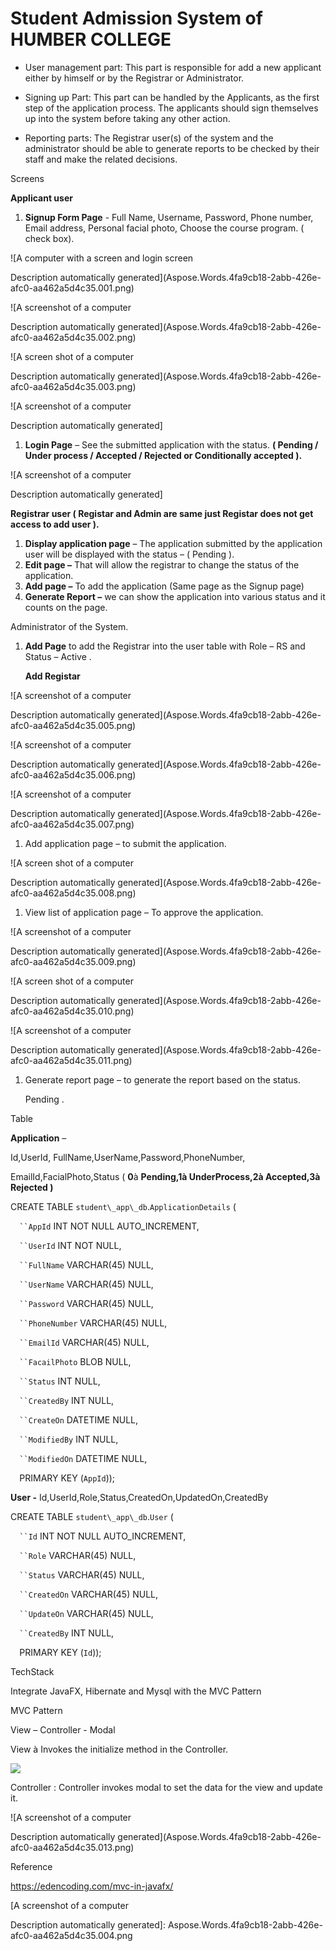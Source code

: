 # Student Admission System of HUMBER COLLEGE
- User management part: This part is responsible for add a new applicant either by himself or by the Registrar or Administrator.

- Signing up Part: This part can be handled by the Applicants, as the first step of the application process. The applicants should sign themselves up into the system before taking any other action.

- Reporting parts: The Registrar user(s) of the system and the administrator should be able to generate reports to be checked by their staff and make the related decisions.

Screens 

**Applicant user**

1. **Signup Form Page** -  Full Name, Username, Password, Phone number, Email address, Personal facial photo, Choose the course program. ( check box).

![A computer with a screen and login screen

Description automatically generated](Aspose.Words.4fa9cb18-2abb-426e-afc0-aa462a5d4c35.001.png)

![A screenshot of a computer

Description automatically generated](Aspose.Words.4fa9cb18-2abb-426e-afc0-aa462a5d4c35.002.png)

![A screen shot of a computer

Description automatically generated](Aspose.Words.4fa9cb18-2abb-426e-afc0-aa462a5d4c35.003.png)

![A screenshot of a computer

Description automatically generated]

1. **Login Page** – See the submitted application with the status. **( Pending / Under process / Accepted / Rejected or Conditionally accepted ).**

![A screenshot of a computer

Description automatically generated]


**Registrar user ( Registar and Admin are same just Registar does not get access to add user ).**

1. **Display application page** – The application submitted by the application user will be displayed with the status – ( Pending ).
1. **Edit page –** That will allow the registrar to change the status of the application.
1. **Add page –** To add the application (Same page as the Signup page)
1. **Generate Report –** we can show the application into various status and it counts on the page.

Administrator of the System.

1. **Add Page** to add the Registrar into the user table with Role – RS and Status – Active .

   **Add Registar**

![A screenshot of a computer

Description automatically generated](Aspose.Words.4fa9cb18-2abb-426e-afc0-aa462a5d4c35.005.png)

![A screenshot of a computer

Description automatically generated](Aspose.Words.4fa9cb18-2abb-426e-afc0-aa462a5d4c35.006.png)

![A screenshot of a computer

Description automatically generated](Aspose.Words.4fa9cb18-2abb-426e-afc0-aa462a5d4c35.007.png)




1. Add application page – to submit the application.

![A screen shot of a computer

Description automatically generated](Aspose.Words.4fa9cb18-2abb-426e-afc0-aa462a5d4c35.008.png)


1. View list of application page – To approve the application.

![A screenshot of a computer

Description automatically generated](Aspose.Words.4fa9cb18-2abb-426e-afc0-aa462a5d4c35.009.png)

![A screen shot of a computer

Description automatically generated](Aspose.Words.4fa9cb18-2abb-426e-afc0-aa462a5d4c35.010.png)

![A screenshot of a computer

Description automatically generated](Aspose.Words.4fa9cb18-2abb-426e-afc0-aa462a5d4c35.011.png)

1. Generate report page – to generate the report based on the status.

   Pending .

Table

**Application** –

Id,UserId, FullName,UserName,Password,PhoneNumber,

EmailId,FacialPhoto,Status ( **0**à **Pending,1à UnderProcess,2à Accepted,3à Rejected )**

CREATE TABLE `student\_app\_db`.`ApplicationDetails` (

`  ``AppId` INT NOT NULL AUTO\_INCREMENT,

`  ``UserId` INT NOT NULL,

`  ``FullName` VARCHAR(45) NULL,

`  ``UserName` VARCHAR(45) NULL,

`  ``Password` VARCHAR(45) NULL,

`  ``PhoneNumber` VARCHAR(45) NULL,

`  ``EmailId` VARCHAR(45) NULL,

`  ``FacailPhoto` BLOB NULL,

`  ``Status` INT NULL,

`  ``CreatedBy` INT NULL,

`  ``CreateOn` DATETIME NULL,

`  ``ModifiedBy` INT NULL,

`  ``ModifiedOn` DATETIME NULL,

`  `PRIMARY KEY (`AppId`));

**User  -**    Id,UserId,Role,Status,CreatedOn,UpdatedOn,CreatedBy

CREATE TABLE `student\_app\_db`.`User` (

`  ``Id` INT NOT NULL AUTO\_INCREMENT,

`  ``Role` VARCHAR(45) NULL,

`  ``Status` VARCHAR(45) NULL,

`  ``CreatedOn` VARCHAR(45) NULL,

`  ``UpdateOn` VARCHAR(45) NULL,

`  ``CreatedBy` INT NULL,

`  `PRIMARY KEY (`Id`));

TechStack

Integrate JavaFX, Hibernate and Mysql with the MVC Pattern

MVC Pattern

View – Controller - Modal

View  à Invokes the initialize method in the Controller.

![](Aspose.Words.4fa9cb18-2abb-426e-afc0-aa462a5d4c35.012.png)

Controller : Controller invokes modal to set the data for the view and update it.



![A screenshot of a computer

Description automatically generated](Aspose.Words.4fa9cb18-2abb-426e-afc0-aa462a5d4c35.013.png)


Reference

<https://edencoding.com/mvc-in-javafx/>




[A screenshot of a computer

Description automatically generated]: Aspose.Words.4fa9cb18-2abb-426e-afc0-aa462a5d4c35.004.png
